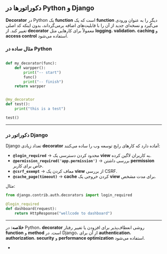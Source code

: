 ## دکوراتور‌ها در Python و Django

**Decorator** در Python یک **function** است که یک **function** دیگر را به عنوان ورودی می‌گیرد و نسخه‌ای جدید از آن را با قابلیت‌های اضافه برمی‌گرداند، بدون اینکه کد اصلی تغییر کند.
از **decorator** معمولاً برای کارهایی مثل **logging**، **validation**، **caching** و **access control** استفاده می‌شود.

### مثال ساده در Python

```python

def my_decorator(func):
    def warpper():
        print("-- start")
        func()
        print("-- finish")
    return warpper


@my_decorator
def test():
    print("this is a test")

test()

```

---

### دکوراتور در Django

Django تعداد زیادی **decorator** آماده دارد که کارهای رایج توسعه وب را ساده می‌کنند:

* **`@login_required`** → محدود کردن دسترسی یک **view** به کاربران لاگین کرده.
* **`@permission_required('app.permission')`** → بررسی داشتن **permission** خاص برای کاربر.
* **`@csrf_exempt`** → معاف کردن یک **view** از بررسی CSRF.
* **`@cache_page(timeout)`** → **cache** کردن خروجی یک **view** برای مدت مشخص.

مثال:

```python
from django.contrib.auth.decorators import login_required

@login_required
def dashboard(request):
    return HttpResponse("wellcode to dashboard")
```

---

**خلاصه:**
در Python، **decorator** روشی انعطاف‌پذیر برای افزودن یا تغییر رفتار **function** و **method** است.
در Django، از آن برای **authentication**، **authorization**، **security** و **performance optimization** استفاده می‌شود.

-